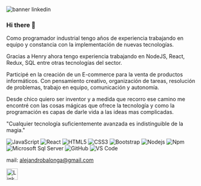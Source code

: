 
![banner linkedin](https://user-images.githubusercontent.com/96400240/194439336-42f9da0b-82be-431c-96f6-ce4f1feac792.PNG)

### Hi there 👋 
Como programador industrial tengo años de experiencia trabajando en equipo y constancia con la implementación de nuevas tecnologías.

Gracias a Henry ahora tengo experiencia trabajando en NodeJS, React, Redux, SQL entre otras tecnologías del sector. 

Participé en la creación de un E-commerce para la venta de productos informáticos. Con pensamiento creativo, organización de tareas, resolución de problemas, trabajo en equipo, comunicación y autonomía.

Desde chico quiero ser inventor y a medida que recorro ese camino me encontré con las cosas mágicas que ofrece la tecnología y como la programación es capas de darle vida a las ideas mas complicadas.

"Cualquier tecnología suficientemente avanzada es indistinguible de la magia."

![JavaScript](https://img.shields.io/badge/-JavaScript-%23F7DF1C?style=flat-square&logo=javascript&logoColor=000000&labelColor=%23F7DF1C&color=%23FFCE5A)
![React](https://img.shields.io/badge/-React-61DAFB?style=flat-square&logo=react&logoColor=ffffff)
![HTML5](https://img.shields.io/badge/-HTML5-%23E44D27?style=flat-square&logo=html5&logoColor=ffffff)
![CSS3](https://img.shields.io/badge/-CSS3-%231572B6?style=flat-square&logo=css3)
![Bootstrap](https://img.shields.io/badge/-Bootstrap-563D7C?style=flat-square&logo=Bootstrap)
![Nodejs](https://img.shields.io/badge/-Nodejs-339933?style=flat-square&logo=Node.js&logoColor=ffffff)
![Npm](https://img.shields.io/badge/-npm-CB3837?style=flat-square&logo=npm)
![Microsoft Sql Server](https://img.shields.io/badge/-Sql%20Server-CC2927?style=flat-square&logo=microsoft-sql-server&logoColor=ffffff)
![GitHub](https://img.shields.io/badge/-GitHub-181717?style=flat-square&logo=github)
![VS Code](http://img.shields.io/badge/-VS%20Code-007ACC?style=flat-square&logo=visual-studio-code&logoColor=ffffff)

mail: alejandrobalonga@gmail.com

<a href="https://www.linkedin.com/in/alejandro-balonga-206a84243/
">
  <img alt="Linkdein" width="30px" src="https://cdn.jsdelivr.net/npm/simple-icons@v3/icons/linkedin.svg" alt="cat reading"/>
</a>
<!--
**AlejandroBalonga/AlejandroBalonga** is a ✨ _special_ ✨ repository because its `README.md` (this file) appears on your GitHub profile.

Here are some ideas to get you started:

- 🔭 I’m currently working on ...
- 🌱 I’m currently learning ...
- 👯 I’m looking to collaborate on ...
- 🤔 I’m looking for help with ...
- 💬 Ask me about ...
- 📫 How to reach me: ...
- 😄 Pronouns: ...
- ⚡ Fun fact: ...
-->
